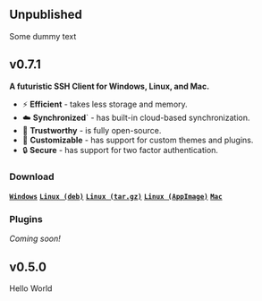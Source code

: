 ## Unpublished

Some dummy text

## v0.7.1

**A futuristic SSH Client for Windows, Linux, and Mac.**

- ⚡ **Efficient** - takes less storage and memory.
- ☁️ **Synchronized**` - has built-in cloud-based synchronization.
- 🤝 **Trustworthy** - is fully open-source.
- 🎨 **Customizable** - has support for custom themes and plugins.
- 🔒 **Secure** - has support for two factor authentication.

### Download

[**`Windows`**](https://api.drgnjs.com/download?platform=windows) [**`Linux (deb)`**](https://api.drgnjs.com/download?platform=linux&format=deb) [**`Linux (tar.gz)`**](https://api.drgnjs.com/download?platform=linux&format=tar.gz) [**`Linux (AppImage)`**](https://api.drgnjs.com/download?platform=linux&format=AppImage) [**`Mac`**](https://api.drgnjs.com/download?platform=mac)

### Plugins

*Coming soon!*

## v0.5.0

Hello World
